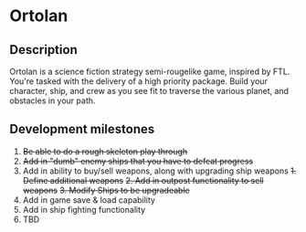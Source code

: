 # Ortolan

## Description
Ortolan is a science fiction strategy semi-rougelike game, inspired by FTL. You're tasked with the delivery of a high
priority package. Build your character, ship, and crew as you see fit to traverse the various
planet, and obstacles in your path.

## Development milestones
1. ~~Be able to do a rough skeleton play through~~
2. ~~Add in "dumb" enemy ships that you have to defeat progress~~
3. Add in ability to buy/sell weapons, along with upgrading ship weapons
   ~~1. Define additional weapons~~
   ~~2. Add in outpost functionality to sell weapons~~
   ~~3. Modify Ships to be upgradeable~~
4. Add in game save & load capability
5. Add in ship fighting functionality
6. TBD
